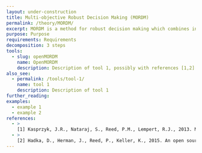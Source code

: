 ```yaml
---
layout: under-construction
title: Multi-objective Robust Decision Making (MORDM)
permalink: /theory/MORDM/
excerpt: MORDM is a method for robust decision making which combines interactive visual analytics with multi-objective optimisation to generate alternatives, evaluation of robustness metrics, scenario discovery to illuminate vulnerabilities, and trade-off analysis.
purpose: Purpose
requirements: Requirements
decomposition: 3 steps
tools:
  - slug: openMORDM
    name: OpenMORDM
    description: Description of tool 1, possibly with references [1,2]
also_see:
  - permalink: /tools/tool-1/
    name: tool 1
    description: Description of tool 1
further_reading:
examples:
  - example 1
  - example 2
references:
  - >
    [1] Kasprzyk, J.R., Nataraj, S., Reed, P.M., Lempert, R.J., 2013. Many objective robust decision making for complex environmental systems undergoing change. Environmental Modelling & Software 42, 55–71. https://doi.org/10.1016/j.envsoft.2012.12.007
  - >
    [2] Hadka, D., Herman, J., Reed, P., Keller, K., 2015. An open source framework for many-objective robust decision making. Environmental Modelling & Software 74, 114–129. https://doi.org/10.1016/j.envsoft.2015.07.014
---
```

